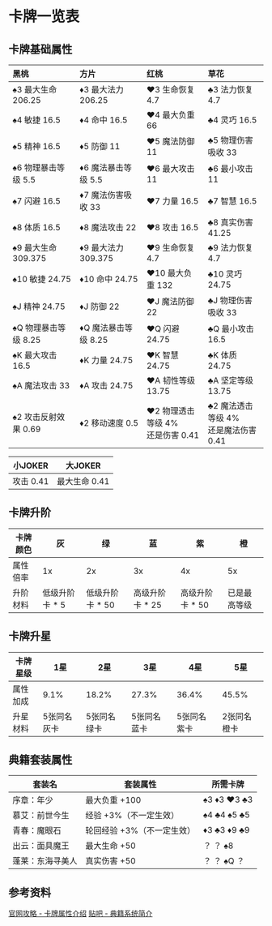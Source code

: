 # 卡牌一览表

## 卡牌基础属性

| 黑桃                 | 方片                 | 红桃                                | 草花                                    |
| :------------------- | :------------------- | :---------------------------------- | :-------------------------------------- |
| ♠3 最大生命 206.25   | ♦3 最大法力 206.25   | ♥3 生命恢复 4.7                     | ♣3 法力恢复 4.7                         |
| ♠4 敏捷 16.5         | ♦4 命中 16.5         | ♥4 最大负重 66                      | ♣4 灵巧 16.5                            |
| ♠5 精神 16.5         | ♦5 防御 11           | ♥5 魔法防御 11                      | ♣5 物理伤害吸收 33                      |
| ♠6 物理暴击等级 5.5  | ♦6 魔法暴击等级 5.5  | ♥6 最大攻击 11                      | ♣6 最小攻击 11                          |
| ♠7 闪避 16.5         | ♦7 魔法伤害吸收 33   | ♥7 力量 16.5                        | ♣7 智慧 16.5                            |
| ♠8 体质 16.5         | ♦8 魔法攻击 22       | ♥8 攻击 16.5                        | ♣8 真实伤害 41.25                       |
| ♠9 最大生命 309.375  | ♦9 最大法力 309.375  | ♥9 生命恢复 4.7                     | ♣9 法力恢复 4.7                         |
| ♠10 敏捷 24.75       | ♦10 命中 24.75       | ♥10 最大负重 132                    | ♣10 灵巧 24.75                          |
| ♠J 精神 24.75        | ♦J 防御 22           | ♥J 魔法防御 22                      | ♣J 物理伤害吸收 33                      |
| ♠Q 物理暴击等级 8.25 | ♦Q 魔法暴击等级 8.25 | ♥Q 闪避 24.75                       | ♣Q 最小攻击 16.5                        |
| ♠K 最大攻击 16.5     | ♦K 力量 24.75        | ♥K 智慧 24.75                       | ♣K 体质 24.75                           |
| ♠A 魔法攻击 33       | ♦A 攻击 24.75        | ♥A 韧性等级 13.75                   | ♣A 坚定等级 13.75                       |
| ♠2 攻击反射效果 0.69 | ♦2 移动速度 0.5      | ♥2 物理透击等级 4%<br>还是伤害 0.41 | ♣2 魔法透击等级 4%<br>还是魔法伤害 0.41 |

| 小JOKER   | 大JOKER       |
| --------- | ------------- |
| 攻击 0.41 | 最大生命 0.41 |

## 卡牌升阶

| 卡牌颜色 | 灰             | 绿              | 蓝              | 紫              | 橙           |
| -------- | -------------- | --------------- | --------------- | --------------- | ------------ |
| 属性倍率 | 1x             | 2x              | 3x              | 4x              | 5x           |
| 升阶材料 | 低级升阶卡 * 5 | 低级升阶卡 * 50 | 高级升阶卡 * 25 | 高级升阶卡 * 50 | 已是最高等级 |

## 卡牌升星

| 卡牌星级 | 1星         | 2星         | 3星         | 4星         | 5星         |
| -------- | ----------- | ----------- | ----------- | ----------- | ----------- |
| 属性加成 | 9.1%        | 18.2%       | 27.3%       | 36.4%       | 45.5%       |
| 升星材料 | 5张同名灰卡 | 5张同名绿卡 | 5张同名蓝卡 | 5张同名紫卡 | 2张同名橙卡 |

## 典籍套装属性

| 套装名           | 套装属性                   | 所需卡牌    |
| ---------------- | -------------------------- | ----------- |
| 序章：年少       | 最大负重 +100              | ♠3 ♦3 ♥3 ♣3 |
| 慕艾：前世今生   | 经验 +3%（不一定生效）     | ♠4 ♣4 ♠5 ♣5 |
| 青春：魔眼石     | 轮回经验 +3%（不一定生效） | ♦3 ♣3 ♦9 ♣9 |
| 出云：面具魔王   | 最大生命 +50               | ？ ？ ♠8    |
| 蓬莱：东海寻美人 | 真实伤害 +50               | ？ ？ ♠Q ？ |

## 参考资料

[官网攻略 - 卡牌属性介绍](https://ffo.gamebbs.qq.com/forum.php?mod=viewthread&tid=557412&page=1&extra=#pid4087941)
[贴吧 - 典籍系统简介](https://tieba.baidu.com/p/5835005588?red_tag=2977491754)